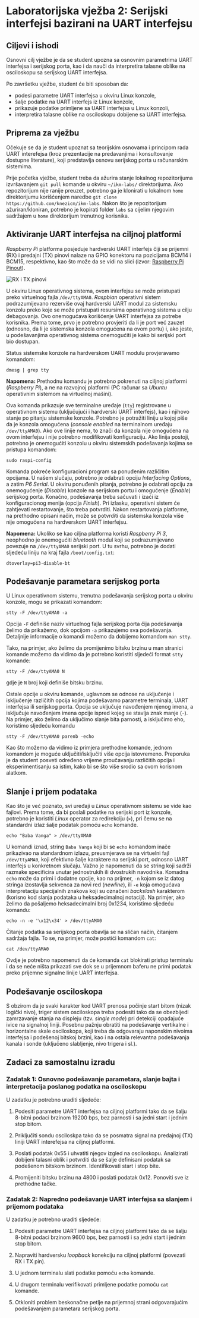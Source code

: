 # Laboratorijska vježba 2: Serijski interfejsi bazirani na UART interfejsu #

## Ciljevi i ishodi ##
Osnovni cilj vježbe je da se student upozna sa osnovnim parametrima UART interfejsa i serijskog porta, kao i da nauči da interpretira talasne oblike na osciloskopu sa serijskog UART interfejsa.

Po završetku vježbe, student će biti sposoban da:

- podesi parametre UART interfejsa u okviru Linux konzole,
- šalje podatke na UART interfejs iz Linux konzole,
- prikazuje podatke primljene sa UART interfejsa u Linux konzoli,
- interpretira talasne oblike na osciloskopu dobijene sa UART interfejsa.

## Priprema za vježbu ##
Očekuje se da je student upoznat sa teorijskim osnovama i principom rada UART interefejsa (kroz prezentacije na predavanjima i konsultovanje dostupne literature), koji predstavlja osnovu serijskog porta u računarskim sistemima.

Prije početka vježbe, student treba da ažurira stanje lokalnog repozitorijuma izvršavanjem `git pull` komande u okviru `~/ikm-labs/` direktorijuma. Ako repozitorijum nije ranije preuzet, potrebno ga je klonirati u lokalnom `home` direktorijumu korišćenjem naredbe `git clone https://github.com/knezicm/ikm-labs`. Nakon što je repozitorijum ažuriran/kloniran, potrebno je kopirati folder `labs` sa cijelim  njegovim sadržajem u `home` direktorijum trenutnog korisnika.

## Aktiviranje UART interfejsa na ciljnoj platformi ##
*Raspberry Pi* platforma posjeduje hardverski UART interfejs čiji se prijemni (RX) i predajni (TX) pinovi nalaze na GPIO konektoru na pozicijama BCM14 i BCM15, respektivno, kao što može da se vidi na slici (izvor: [Raspberry Pi Pinout](https://pinout.xyz/)).

![RX i TX pinovi](./imgs/uart-pins.png)

U okviru Linux operativnog sistema, ovom interfejsu se može pristupati preko virtuelnog fajla `/dev/ttyAMA0`. *Raspbian* operativni sistem podrazumijevano rezerviše ovaj hardverski UART modul za sistemsku konzolu preko koje se može pristupati resursima operativnog sistema u cilju debagovanja. Ovo onemogućava korišćenje UART interfejsa za potrebe korisnika. Prema tome, prvo je potrebno provjeriti da li je port već zauzet (odnosno, da li je sistemska konzola omogućena na ovom portu) i, ako jeste, u podešavanjima operativnog sistema onemogućiti je kako bi serijski port bio dostupan.

Status sistemske konzole na hardverskom UART modulu provjeravamo komandom:

```
dmesg | grep tty
```

**Napomena:** Prethodnu komandu je potrebno pokrenuti na ciljnoj platformi (*Raspberry Pi*), a ne na razvojnoj platformi (PC računar sa *Ubuntu* operativnim sistemom na virtuelnoj mašini).

Ova komanda prikazuje sve terminalne uređaje (`tty`) registrovane u operativnom sistemu (uključujući i hardverski UART interfejs), kao i njihovo stanje po pitanju sistemske konzole. Potrebno je potražiti liniju u kojoj piše da je konzola omogućena (*console enabled* na terminalnom uređaju `/dev/ttyAMA0`). Ako ove linije nema, to znači da konzola nije omogućena na ovom interfejsu i nije potrebno modifikovati konfiguraciju. Ako linija postoji, potrebno je onemogućiti konzolu u okviru sistemskih podešavanja kojima se pristupa komandom:

```
sudo raspi-config
```

Komanda pokreće konfiguracioni program sa ponuđenim različitim opcijama. U našem slučaju, potrebno je odabrati opciju *Interfacing Options*, a zatim *P6 Serial*. U okviru ponuđenih pitanja, potrebno je odabrati opciju za onemogućenje (*Disable*) konzole na serijskom portu i omogućenje (*Enable*) serijskog porta. Konačno, podešavanja treba sačuvati i izaći iz konfiguracionog menija (opcija *Finish*). Pri izlasku, operativni sistem će zahtjevati restartovanje, što treba potvrditi. Nakon restartovanja platforme, na prethodno opisani način, može se potvrditi da sistemska konzola više nije omogućena na hardverskom UART interfejsu.

**Napomena:** Ukoliko se kao ciljna platforma koristi *Raspberry Pi 3*, neophodno je onemogućiti *bluetooth* modul koji se podrazumijevano povezuje na `/dev/ttyAMA0` serijski port. U tu svrhu, potrebno je dodati sljedeću liniju na kraj fajla `/boot/config.txt`:

```
dtoverlay=pi3-disable-bt
```

## Podešavanje parametara serijskog porta ##
U Linux operativnom sistemu, trenutna podešavanja serijskog porta u okviru konzole, mogu se prikazati komandom:

```
stty -F /dev/ttyAMA0 -a
```

Opcija `-F` definiše naziv virtuelnog fajla serijskog porta čija podešavanja želimo da prikažemo, dok opcijom `-a` prikazujemo sva podešavanja. Detaljnije informacije o komandi možemo da dobijemo komandom `man stty`.

Tako, na primjer, ako želimo da promijenimo bitsku brzinu u man stranici komande možemo da vidimo da je potrebno koristiti sljedeći format `stty` komande:

```
stty -F /dev/ttyAMA0 N
```
gdje je `N` broj koji definiše bitsku brzinu.

Ostale opcije u okviru komande, uglavnom se odnose na uključenje i isključenje različitih opcija kojima podešavamo parametre terminala, UART interfejsa ili serijskog porta. Opcija se uključuje navođenjem njenog imena, a isključuje navođenjem imena opcije ispred kojeg se stavlja znak manje (`-`). Na primjer, ako želimo da uključimo slanje bita parnosti, a isključimo eho, koristimo sljedeću komandu

```
stty -F /dev/ttyAMA0 parenb -echo
```

Kao što možemo da vidimo iz primjera prethodne komande, jednom komandom je moguće uključiti/isključiti više opcija istovremeno. Preporuka je da student posveti određeno vrijeme proučavanju različitih opcija i eksperimentisanju sa istim, kako bi se što više srodio sa ovom korisnom alatkom.

## Slanje i prijem podataka ##
Kao što je već poznato, svi uređaji u *Linux* operativnom sistemu se vide kao fajlovi. Prema tome, da bi poslali podatke na serijski port iz konzole, potrebno je koristiti *Linux* operator za redirekciju (`>`), pri čemu se na standardni izlaz šalje podatak pomoću `echo` komande.

```
echo "Baba Vanga" > /dev/ttyAMA0
```

U komandi iznad, string `Baba Vanga` koji bi se `echo` komandom inače prikazivao na standardnom izlazu, preusmjerava se na virtuelni fajl `/dev/ttyAMA0`, koji efektivno šalje karaktere na serijski port, odnosno UART interfejs u konkretnom slučaju. Važno je napomenuti da se string koji sadrži razmake specificira unutar jednostrukih ili dvostrukih navodnika. Komadna `echo` može da primi i dodatne opcije, kao na prijmer, `-n` kojom se iz datog stringa izostavlja sekvenca za novi red (*newline*), ili `-e` koja omogućava interpretaciju specijalnih znakova koji su označeni *backslash* karakterom (korisno kod slanja podataka u heksadecimalnoj notaciji). Na primjer, ako želimo da pošaljemo heksadecimalni broj 0x1234, koristimo sljedeću komandu:

```
echo -n -e '\x12\x34' > /dev/ttyAMA0
```

Čitanje podatka sa serijskog porta obavlja se na sličan način, čitanjem sadržaja fajla. To se, na primjer, može postići komandom `cat`:

```
cat /dev/ttyAMA0
```

Ovdje je potrebno napomenuti da će komanda `cat` blokirati pristup terminalu i da se neće ništa prikazati sve dok se u prijemnom baferu ne primi podatak preko prijemne signalne linije UART interfejsa.

## Podešavanje osciloskopa ##
S obzirom da je svaki karakter kod UART prenosa počinje start bitom (nizak logički nivo), triger sistem osciloskopa treba podesiti tako da se obezbijedi zamrzavanje stanja na displeju (tzv. *single mode*) pri detekciji opadajuće ivice na signalnoj liniji. Posebnu pažnju obratiti na podešavanje vertikalne i horizontalne skale osciloskopa, koji treba da odgovaraju naponskim nivoima interfejsa i podešenoj bitskoj brzini, kao i na ostala relevantna podešavanja kanala i sonde (uključeno slabljenje, nivo trigera i sl.).

## Zadaci za samostalnu izradu ##

### Zadatak 1: Osnovno podešavanje parametara, slanje bajta i interpretacija poslanog podatka na osciloskopu ###

U zadatku je potrebno uraditi sljedeće:

1. Podesiti parametre UART interfejsa na ciljnoj platformi tako da se šalju 8-bitni podaci brzinom 19200 bps, bez parnosti i sa jedni start i jednim stop bitom.

2. Priključiti sondu osciloskpa tako da se posmatra signal na predajnoj (TX) liniji UART interefejsa na ciljnoj platformi.

3. Poslati podatak 0x55 i uhvatiti njegov izgled na osciloskopu. Analizirati dobijeni talasni oblik i potvrditi da se šalje definisani podatak sa podešenom bitskom brzinom. Identifikovati start i stop bite.

4. Promijeniti bitsku brzinu na 4800 i poslati podatak 0x12. Ponoviti sve iz prethodne tačke.

### Zadatak 2: Napredno podešavanje UART interfejsa sa slanjem i prijemom podataka ###

U zadatku je potrebno uraditi sljedeće:

1. Podesiti parametre UART interfejsa na ciljnoj platformi tako da se šalju 8-bitni podaci brzinom 9600 bps, bez parnosti i sa jedni start i jednim stop bitom.

2. Napraviti hardversku *loopback* konekciju na ciljnoj platformi (povezati RX i TX pin).

3. U jednom terminalu slati podatke pomoću `echo` komande.

4. U drugom terminalu verifikovati primljene podatke pomoću `cat` komande.

5. Otkloniti problem beskonačne petlje na prijemnoj strani odgovarajućim podešavanjem parametara serijskog porta.
